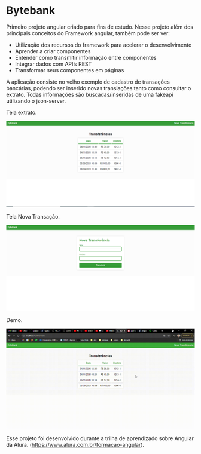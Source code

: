 # Bytebank

Primeiro projeto angular criado para fins de estudo. Nesse projeto além dos principais conceitos do Framework angular, também pode ser ver:

- Utilização dos recursos do framework para acelerar o desenvolvimento
- Aprender a criar componentes
- Entender como transmitir informação entre componentes
- Integrar dados com API’s REST
- Transformar seus componentes em páginas

A aplicação consiste no velho exemplo de cadastro de transações bancárias, podendo ser inserido novas translações tanto como consultar o extrato. Todas informações são buscadas/inseridas de uma fakeapi utilizando o json-server.

Tela extrato.

![Screenshot](home.PNG)

Tela Nova Transação.

![Screenshot](nova.PNG)

Demo.

![Screenshot](demo.gif)

Esse projeto foi desenvolvido durante a trilha de aprendizado sobre Angular da Alura. 
(https://www.alura.com.br/formacao-angular).
